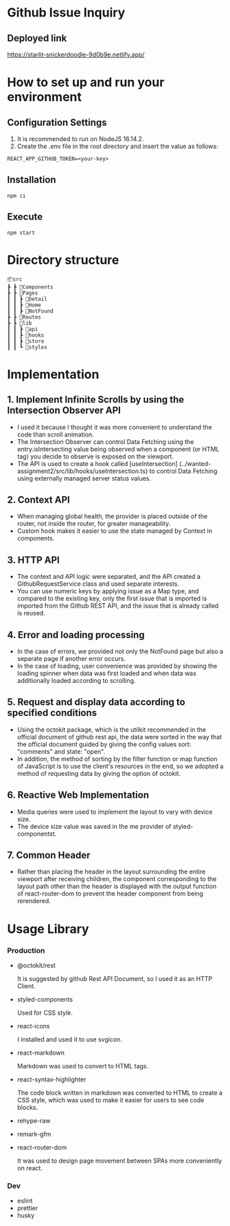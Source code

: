 # Github Issue Inquiry

## Deployed link

<a href="[https://starlit-snickerdoodle-9d0b9e.netlify.app](https://starlit-snickerdoodle-9d0b9e.netlify.app/)" target="_blank">https://starlit-snickerdoodle-9d0b9e.netlify.app/</a>

# How to set up and run your environment

## Configuration Settings

1. It is recommended to run on NodeJS 16.14.2.
2. Create the .env file in the root directory and insert the value as follows:

```
REACT_APP_GITHUB_TOKEN=<your-key>

```

## Installation

```
npm ci

```

## Execute

```
npm start

```

# Directory structure

```
📦src
┣ ┣ 📂Components
┣ ┣ 📂Pages
┃ ┃ ┣ 📂Detail
┃ ┃ ┣ 📂Home
┃ ┃ ┣ 📂NotFound
┣ ┣ 📂Routes
┣ ┣ 📂lib
┃ ┃ ┣ 📂api
┃ ┃ ┣ 📂hooks
┃ ┃ ┣ 📂store
┃ ┃ ┗ 📂styles

```

# Implementation

## 1. **Implement Infinite Scrolls by using the Intersection Observer API**

- I used it because I thought it was more convenient to understand the code than scroll animation.
- The Intersection Observer can control Data Fetching using the entry.isIntersecting value being observed when a component (or HTML tag) you decide to observe is exposed on the viewport.
- The API is used to create a hook called [useIntersection] (../wanted-assignment2/src/lib/hooks/useIntersection.ts) to control Data Fetching using externally managed server status values.

## 2. Context API

- When managing global health, the provider is placed outside of the router, not inside the router, for greater manageability.
- Custom hook makes it easier to use the state managed by Context in components.

## 3. HTTP API

- The context and API logic were separated, and the API created a GithubRequestService class and used separate interests.
- You can use numeric keys by applying issue as a Map type, and compared to the existing key, only the first issue that is imported is imported from the Github REST API, and the issue that is already called is reused.

## 4. Error and loading processing

- In the case of errors, we provided not only the NotFound page but also a separate page if another error occurs.
- In the case of loading, user convenience was provided by showing the loading spinner when data was first loaded and when data was additionally loaded according to scrolling.

## 5. Request and display data according to specified conditions

- Using the octokit package, which is the utilkit recommended in the official document of github rest api, the data were sorted in the way that the official document guided by giving the config values sort: "comments" and state: "open".
- In addition, the method of sorting by the filter function or map function of JavaScript is to use the client's resources in the end, so we adopted a method of requesting data by giving the option of octokit.

## 6. Reactive Web Implementation

- Media queries were used to implement the layout to vary with device size.
- The device size value was saved in the me provider of styled-componentst.

## 7. Common Header

- Rather than placing the header in the layout surrounding the entire viewport after receiving children, the component corresponding to the layout path other than the header is displayed with the output function of react-router-dom to prevent the header component from being rerendered.

# Usage Library

### Production

- @octokit/rest
    
    It is suggested by github Rest API Document, so I used it as an HTTP Client.
    
- styled-components
    
    Used for CSS style.
    
- react-icons
    
    I installed and used it to use svgicon.
    
- react-markdown
    
    Markdown was used to convert to HTML tags.
    
- react-syntax-highlighter
    
    The code block written in markdown was converted to HTML to create a CSS style, which was used to make it easier for users to see code blocks.
    
- rehype-raw
- remark-gfm
- react-router-dom
    
    It was used to design page movement between SPAs more conveniently on react.
    

### Dev

- eslint
- prettier
- husky
